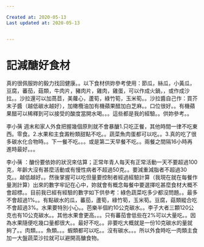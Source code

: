 ```yaml
---

Created at: 2020-05-13
Last updated at: 2020-05-13


---
```


# 記減醣好食材


真的很佩服妳的毅力找回健康。。以下食材供妳參考使用：節瓜，絲瓜，小黃瓜，豆腐，蕃茄，菇類，牛肉片，豬肉片，雞肉，雞蛋，可以作成火鍋，，或作成沙拉。。沙拉還可以加萵苣，美蘿心，蘆筍，綠竹筍，玉米筍。。沙拉醬自己作：買芥末子醬（越低碳水越好），加橄欖油加有機蘋果醋加白芝麻。。口位很好。。有機蘋果醋可以稀釋到可以接受的酸度當開水喝。。。這些都是我的經驗。。供妳參考。。

李小蒨 週末和家人外食把握幾個原則就不會暴醣1.只吃正餐，其他時間一律不吃東西。零食。2.水果和主食澱粉類甜點不吃。。蔬菜魚肉蛋都可以吃。。3.真的吃了很多碳水化合物時。。下一餐不吃。。。或是第二天早餐不吃。。兩餐之間隔16小時再進時最好。。。

李小蒨 ：醣份要依妳的狀況來估算；正常年青人每天有正常活動一天不要超過100克，年齡大沒有甚麼活動或有慢性病者不超過50克。。要減重減脂者不超過30克。。越低越好。。然後掌握可以吃但量要控制者經過經驗計算（我現在就在每餐作量測計算）出來的數字牢記在心中，妳就會有概念每餐中要選擇吃甚麼食材大概不會超標。。目前我已經有經驗的數字如下供參考：綠色蔬菜吃多少都沒問題。。最多不會超過1%。。有點碳水的瓜，蕃茄，蘆筍，綠竹筍，玉米筍。豆腐，菇類縱合吃不會超過3%。水果要特別小心。。芭樂半個約10公克碳水。。李子大者三顆120公克也有10公克碳水。。其他水果會更高。。。只有蕃茄會低些在2%可以大量吃。。因為水果隨便吃幾口量都很大。。最好不吃。。非要吃大概就是一份10克碳水的量就夠了。。肉類。。。魚類。。。蝦類都可以吃。。沒有碳水。。。所以外食時吃一肉類主食加一大盤蔬菜沙拉就可以避開高醣食物。

